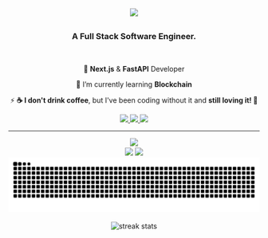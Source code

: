 
<h1 align="center">
    <img src="https://readme-typing-svg.herokuapp.com/?font=Righteous&size=35&center=true&vCenter=true&width=500&height=70&duration=4000&lines=Hello+World!+👋;+I'm+Samuael!;" />
</h1>

<h3 align="center">A Full Stack Software Engineer.</h3>

<br/>

<div align="center">
 
 🔭 **Next.js** & **FastAPI** Developer
 
 🌱 I’m currently learning **Blockchain**

⚡ **☕ I don't drink coffee**, but I've been coding without it and **still loving it! 🚀**

 </div>
 
<div align="center"> 
  <a href="mailto:lijsamuael@gmail.com">
    <img src="https://img.shields.io/badge/Gmail-333333?style=for-the-badge&logo=gmail&logoColor=red" />
  </a>
  <a href="https://linkedin.com/in/lijsamauel" target="_blank">
    <img src="https://img.shields.io/badge/LinkedIn-0077B5?style=for-the-badge&logo=linkedin&logoColor=white" target="_blank" />
  </a>
  <a href="https://samuael-ketema-portfolio.vercel.app/" target="_blank">
     <img src="https://img.shields.io/badge/Portfolio-FF5722?style=for-the-badge&logo=todoist&logoColor=white" target="_blank" /> <!-- sqlite, safari, google-chrome are other good icon options -->
  </a>
</div>

 <hr/>
 

<div align="center">
    <img src="https://skillicons.dev/icons?i=javascript,python,typescript" /><br>
    <img src="https://skillicons.dev/icons?i=react,nextjs,flutter,angular" />
    <img src="https://skillicons.dev/icons?i=fastapi,django,nodejs,express,mongodb,postgres,mysql,docker" /><br>
</div>


<div align="center">

  <img alt="snake eating my contributions" src="https://raw.githubusercontent.com/lijsamuael/lijsamuael/output/github-contribution-grid-snake.svg" />
  

</div>



<br>
<div align=center>
  <img width=390 src="https://github-readme-streak-stats-salesp07.vercel.app/?user=lijsamuael&count_private=true&border_radius=10" alt="streak stats"/>
</div>

<br/><br/>

